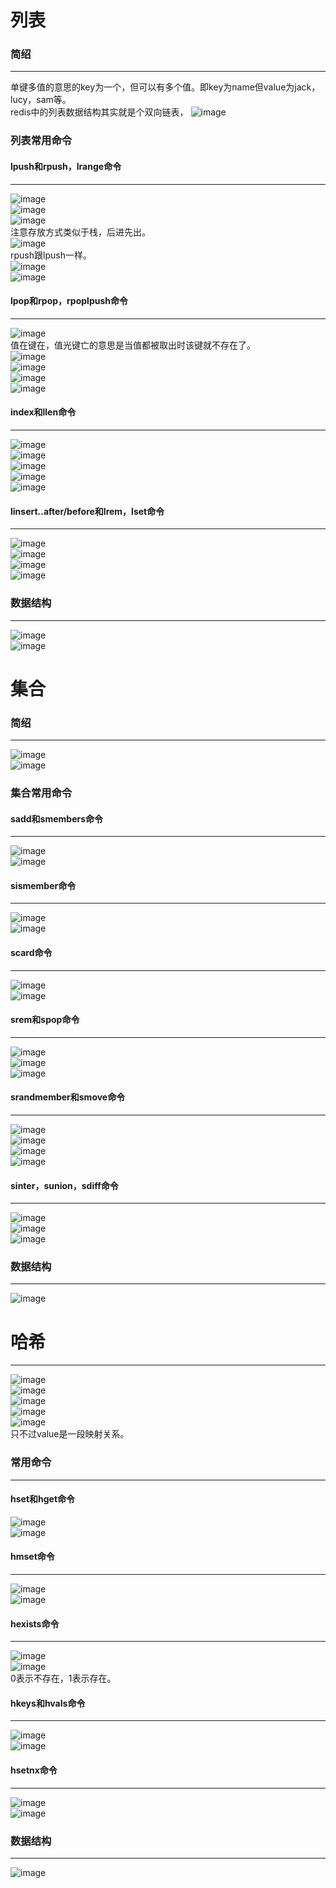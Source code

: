 # 列表
### 简绍
***
单键多值的意思的key为一个，但可以有多个值。即key为name但value为jack，lucy，sam等。    
redis中的列表数据结构其实就是个双向链表，
![image](https://user-images.githubusercontent.com/96570699/190911535-896c97cd-395c-45b4-9e57-0407d5a2d1ea.png)  


### 列表常用命令
#### lpush和rpush，lrange命令
***
![image](https://user-images.githubusercontent.com/96570699/191027519-aaa51e88-25cb-4a02-9df0-80a708eba6b9.png)  
![image](https://user-images.githubusercontent.com/96570699/191027557-c03f1fba-9c5b-4164-a275-fbcbdbf8b246.png)  
![image](https://user-images.githubusercontent.com/96570699/191024620-8645ec1b-caff-4397-9a36-fe5f1c31b9d5.png)  
注意存放方式类似于栈，后进先出。  
![image](https://user-images.githubusercontent.com/96570699/191027178-c851cdb2-9227-4204-b263-4a716c4149be.png)  
rpush跟lpush一样。  
![image](https://user-images.githubusercontent.com/96570699/191027745-44f9cdb8-680e-442a-a029-6ca69105cdd4.png)  
![image](https://user-images.githubusercontent.com/96570699/191028002-ad3fbf75-4b15-428f-aa94-474a297df8f7.png)  


#### lpop和rpop，rpoplpush命令
***
![image](https://user-images.githubusercontent.com/96570699/191028104-73050b97-1470-4c17-99f9-ec3c6f4da861.png)  
值在键在，值光键亡的意思是当值都被取出时该键就不存在了。  
![image](https://user-images.githubusercontent.com/96570699/191028197-14743c12-2798-417a-8185-abfd9a22da93.png)  
![image](https://user-images.githubusercontent.com/96570699/191029307-e6c2dd80-bb9a-471c-a40d-0cb658aa59e1.png)  
![image](https://user-images.githubusercontent.com/96570699/191030007-242cefc4-33cb-4c93-b3a7-db5423f4b104.png)  
![image](https://user-images.githubusercontent.com/96570699/191030178-ad99b84a-6e29-4844-b9cc-3e2c42abb190.png)  


#### index和llen命令
***
![image](https://user-images.githubusercontent.com/96570699/191030416-785d1275-5eca-4dbb-90d8-9269303ebf10.png)  
![image](https://user-images.githubusercontent.com/96570699/191030641-5d93c812-9dc9-4d77-9466-4ffc467f7259.png)  
![image](https://user-images.githubusercontent.com/96570699/191030339-ffa9c71b-6517-4052-b272-888fb71d07a2.png)  
![image](https://user-images.githubusercontent.com/96570699/191030546-4fb1a838-5bd0-4467-b9ca-127a3c042427.png)  
![image](https://user-images.githubusercontent.com/96570699/191030580-d8b90ebd-e8af-440a-afa8-523aa640f54d.png)  


#### linsert..after/before和lrem，lset命令
***
![image](https://user-images.githubusercontent.com/96570699/191030871-f937dfa7-f1a5-4140-8cb1-fe34f8f9b906.png)  
![image](https://user-images.githubusercontent.com/96570699/191031670-6260a247-3c98-41a6-858e-1feceb3383c7.png)  
![image](https://user-images.githubusercontent.com/96570699/191032028-ccb5717b-d841-4bcb-8eee-53ff53e5e579.png)  
![image](https://user-images.githubusercontent.com/96570699/191032251-8b48f0cf-a120-4468-8260-c4b11fe7f6e5.png)  


### 数据结构
***
![image](https://user-images.githubusercontent.com/96570699/191034793-9d3fcc98-39ff-4b7b-9d07-ab1f812d9a50.png)  
![image](https://user-images.githubusercontent.com/96570699/191034586-c8827215-2f66-4a2c-ad0c-ac00c3e8a79e.png)  




# 集合
### 简绍
***
![image](https://user-images.githubusercontent.com/96570699/191059411-84ab24e1-33e3-44da-8ea9-e7dbb317e147.png)  
![image](https://user-images.githubusercontent.com/96570699/191059517-06d157e1-a573-423c-983a-16987d5c49fc.png)  


### 集合常用命令
#### sadd和smembers命令
***
![image](https://user-images.githubusercontent.com/96570699/191060533-cc644138-557c-4288-af11-7ef137212847.png)  
![image](https://user-images.githubusercontent.com/96570699/191060406-b6f63374-8dd7-4fe4-9a9c-fb96300f757b.png)  


#### sismember命令
***
![image](https://user-images.githubusercontent.com/96570699/191060969-e9f15ec5-7033-44c7-b003-91e0bfe9a8d0.png)  
![image](https://user-images.githubusercontent.com/96570699/191060827-f602fca9-13a2-4acb-8ea9-21b44865bcb1.png)  


#### scard命令
***
![image](https://user-images.githubusercontent.com/96570699/191061153-d1ad6e3c-08fc-4b22-9a69-8a0e6ec4d24b.png)  
![image](https://user-images.githubusercontent.com/96570699/191061099-fa87b4fd-3704-4eec-a3db-de8d236c1c99.png)  


#### srem和spop命令
***
![image](https://user-images.githubusercontent.com/96570699/191061522-09cf616c-d3ab-40d3-8a82-92e64e49af9e.png)  
![image](https://user-images.githubusercontent.com/96570699/191061289-981640fa-4855-44dd-8f45-4a6d29dcba52.png)  
![image](https://user-images.githubusercontent.com/96570699/191061474-915d4bd0-b953-45b5-ba7d-720104a0db54.png)  


#### srandmember和smove命令
***
![image](https://user-images.githubusercontent.com/96570699/191063888-abbc10a1-aabd-4e87-ac01-bcf5acb5f55a.png)  
![image](https://user-images.githubusercontent.com/96570699/191061818-8a84b483-d86b-48f2-ac5a-5273f646d776.png)  
![image](https://user-images.githubusercontent.com/96570699/191061728-613d26f9-6513-4a6b-8358-5f009025da2f.png)  
![image](https://user-images.githubusercontent.com/96570699/191063822-73bad633-76b0-4078-8a66-0ee9b572179c.png)  


#### sinter，sunion，sdiff命令
***
![image](https://user-images.githubusercontent.com/96570699/191064232-b348e398-776f-4389-a672-77a78a646ce4.png)  
![image](https://user-images.githubusercontent.com/96570699/191064282-ea12e0f4-6901-41c9-93ae-bac032d0c8c8.png)  
![image](https://user-images.githubusercontent.com/96570699/191064344-fdeb3f4c-6701-409d-8445-ca8faf1e19a0.png)  


### 数据结构
***
![image](https://user-images.githubusercontent.com/96570699/191064446-ffd9765a-199a-44a3-a280-19a6a4004e76.png)  


# 哈希
***
![image](https://user-images.githubusercontent.com/96570699/191544602-454e289e-c1bf-42b5-a855-5d418558ec4d.png)  
![image](https://user-images.githubusercontent.com/96570699/191544279-7b02defd-e0da-4ac3-9d67-aa872efee630.png)  
![image](https://user-images.githubusercontent.com/96570699/191544745-a5536c84-454a-4990-b693-e36fd3d2744c.png)  
![image](https://user-images.githubusercontent.com/96570699/191545086-e16f9c4d-32be-49a9-a2ce-c4088d106318.png)  
![image](https://user-images.githubusercontent.com/96570699/191546438-b40f1141-e56a-4a49-9301-0d30c62bc247.png)  
只不过value是一段映射关系。  




### 常用命令
*** 
#### hset和hget命令
![image](https://user-images.githubusercontent.com/96570699/191548312-e63f905d-91ca-4fe5-8d6d-8de31d100530.png)  
![image](https://user-images.githubusercontent.com/96570699/191548273-48ed9200-966b-4b7a-b1bc-dbace531f0ae.png)  


#### hmset命令
*** 
![image](https://user-images.githubusercontent.com/96570699/191548977-5d16e5cc-1213-439d-a297-7b90ee608b57.png)  
![image](https://user-images.githubusercontent.com/96570699/191549088-b1d2cde2-bc18-4f10-976c-4dd940622d85.png)  


#### hexists命令
*** 
![image](https://user-images.githubusercontent.com/96570699/191549561-b9b4285f-1730-4bae-84f0-aba668f2b76b.png)  
![image](https://user-images.githubusercontent.com/96570699/191549242-7240a890-0325-4218-a784-2a21090ebb33.png)   
0表示不存在，1表示存在。   


#### hkeys和hvals命令
*** 
![image](https://user-images.githubusercontent.com/96570699/191550291-d363988a-d3c0-40fc-b399-6804d3bdc2b2.png)  
![image](https://user-images.githubusercontent.com/96570699/191550225-5ff72292-57ee-461d-9003-d32932b6d335.png)  


#### hsetnx命令
*** 
![image](https://user-images.githubusercontent.com/96570699/191551781-a6343504-1a9e-42f9-9c43-9cb8014da94e.png)  
![image](https://user-images.githubusercontent.com/96570699/191552295-052fd20d-483a-4002-8c3b-abf28b178750.png)  


### 数据结构
***
![image](https://user-images.githubusercontent.com/96570699/191552573-6920d38f-3cbf-4442-8631-02eae185c5ae.png)

